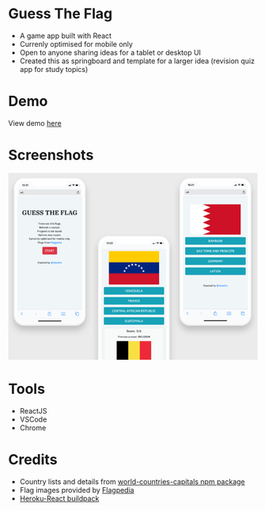 # Guess The Flag
- A game app built with React
- Currenly optimised for mobile only
- Open to anyone sharing ideas for a tablet or desktop UI 
- Created this as springboard and template for a larger idea (revision quiz app for study topics)


# Demo
View demo [here](https://guess-the-country-flags.herokuapp.com)

# Screenshots

![](screenshots/screenshot.png)

# Tools

- ReactJS
- VSCode
- Chrome

# Credits

- Country lists and details from [world-countries-capitals npm package](https://www.npmjs.com/package/world-countries-capitals)
- Flag images provided by [Flagpedia](https://flagpedia.net)
- [Heroku-React buildpack](https://github.com/mars/create-react-app-buildpack)
